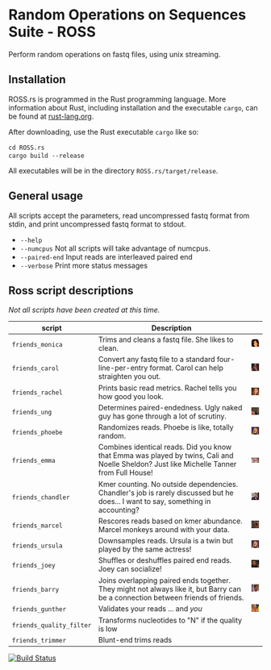 # Random Operations on Sequences Suite - ROSS

Perform random operations on fastq files, using unix streaming.

## Installation

ROSS.rs is programmed in the Rust programming language.  More information about Rust, including installation and the executable `cargo`, can be found at [rust-lang.org](https://www.rust-lang.org).

After downloading, use the Rust executable `cargo` like so:

    cd ROSS.rs
    cargo build --release

All executables will be in the directory `ROSS.rs/target/release`.

## General usage

All scripts accept the parameters, read uncompressed fastq format from stdin, and print uncompressed fastq format to stdout.

* `--help`
* `--numcpus` Not all scripts will take advantage of numcpus.
* `--paired-end` Input reads are interleaved paired end
* `--verbose` Print more status messages

## Ross script descriptions

*Not all scripts have been created at this time.*

|script               |Description|    |
|---------------------|-----------|----|
|`friends_monica`  | Trims and cleans a fastq file. She likes to clean.| ![Monica](/images/monica.jpg) |
|`friends_carol`   | Convert any fastq file to a standard four-line-per-entry format. Carol can help straighten you out.| ![Carol](/images/carol.jpg) | 
|`friends_rachel`  | Prints basic read metrics. Rachel tells you how good you look.| ![Rachel](/images/rachel.jpg) |
|`friends_ung`     | Determines paired-endedness. Ugly naked guy has gone through a lot of scrutiny.| ![UNG](/images/UNG.png) |
|`friends_phoebe`  | Randomizes reads. Phoebe is like, totally random.| ![Phoebe](/images/phoebe.png) |
|`friends_emma`    | Combines identical reads. Did you know that Emma was played by twins, Cali and Noelle Sheldon? Just like Michelle Tanner from Full House! | ![UNG](/images/emma.png) |
|`friends_chandler`| Kmer counting. No outside dependencies. Chandler's job is rarely discussed but he does... I want to say, something in accounting?| ![Chandler](/images/chander.png) |
|`friends_marcel`  | Rescores reads based on kmer abundance. Marcel monkeys around with your data. | ![Marcel](/images/marcel.png) | 
|`friends_ursula`  | Downsamples reads. Ursula is a twin but played by the same actress!| ![Ursula](/images/ursula.png) | 
|`friends_joey`    | Shuffles or deshuffles paired end reads. Joey can socialize!| ![Joey](/images/joey.png) |
|`friends_barry`   | Joins overlapping paired ends together. They might not always like it, but Barry can be a connection between friends of friends. | ![Barry](/images/barry.png) |
|`friends_gunther` | Validates your reads ... and *you* | ![Gunther](/images/gunther.png) |
|`friends_quality_filter` | Transforms nucleotides to "N" if the quality is low | |
|`friends_trimmer` | Blunt-end trims reads | |

[![Build Status](https://travis-ci.org/lskatz/ROSS.rs.svg?branch=master)](https://travis-ci.org/lskatz/ROSS.rs)

